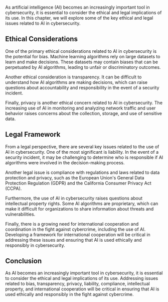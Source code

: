 
As artificial intelligence (AI) becomes an increasingly important tool in cybersecurity, it is essential to consider the ethical and legal implications of its use. In this chapter, we will explore some of the key ethical and legal issues related to AI in cybersecurity.

Ethical Considerations
----------------------

One of the primary ethical considerations related to AI in cybersecurity is the potential for bias. Machine learning algorithms rely on large datasets to learn and make decisions. These datasets may contain biases that can be perpetuated by AI algorithms, leading to unfair or discriminatory outcomes.

Another ethical consideration is transparency. It can be difficult to understand how AI algorithms are making decisions, which can raise questions about accountability and responsibility in the event of a security incident.

Finally, privacy is another ethical concern related to AI in cybersecurity. The increasing use of AI in monitoring and analyzing network traffic and user behavior raises concerns about the collection, storage, and use of sensitive data.

Legal Framework
---------------

From a legal perspective, there are several key issues related to the use of AI in cybersecurity. One of the most significant is liability. In the event of a security incident, it may be challenging to determine who is responsible if AI algorithms were involved in the decision-making process.

Another legal issue is compliance with regulations and laws related to data protection and privacy, such as the European Union's General Data Protection Regulation (GDPR) and the California Consumer Privacy Act (CCPA).

Furthermore, the use of AI in cybersecurity raises questions about intellectual property rights. Some AI algorithms are proprietary, which can make it difficult for organizations to share information about threats and vulnerabilities.

Finally, there is a growing need for international cooperation and coordination in the fight against cybercrime, including the use of AI. Developing a framework for international cooperation will be critical in addressing these issues and ensuring that AI is used ethically and responsibly in cybersecurity.

Conclusion
----------

As AI becomes an increasingly important tool in cybersecurity, it is essential to consider the ethical and legal implications of its use. Addressing issues related to bias, transparency, privacy, liability, compliance, intellectual property, and international cooperation will be critical in ensuring that AI is used ethically and responsibly in the fight against cybercrime.
